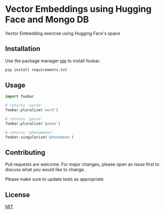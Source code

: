 # Vector Embeddings using Hugging Face and Mongo DB

Vector Embedding exercise using Hugging Face's space 

## Installation

Use the package manager [pip](https://pip.pypa.io/en/stable/) to install foobar.

```bash
pip install requirements.txt
```

## Usage

```python
import foobar

# returns 'words'
foobar.pluralize('word')

# returns 'geese'
foobar.pluralize('goose')

# returns 'phenomenon'
foobar.singularize('phenomena')
```

## Contributing

Pull requests are welcome. For major changes, please open an issue first
to discuss what you would like to change.

Please make sure to update tests as appropriate.

## License

[MIT](https://choosealicense.com/licenses/mit/)